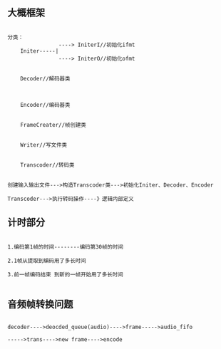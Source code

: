 ## 大概框架
```angular2html

分类：
                ----> IniterI//初始化ifmt
    Initer-----|
                ----> IniterO//初始化ofmt


    Decoder//解码器类



    Encoder//编码器类


    FrameCreater//帧创建类


    Writer//写文件类


    Transcoder//转码类


创建输入输出文件--->构造Transcoder类--->初始化Initer、Decoder、Encoder

Transcoder--->执行转码操作----》逻辑内部定义

```


## 计时部分
```angular2html

1.编码第1帧的时间--------编码第30帧的时间

2.1帧从提取到编码用了多长时间

3.前一帧编码结束 到新的一帧开始用了多长时间


```


## 音频帧转换问题
```angular2html

decoder---->deocded_queue(audio)---->frame----->audio_fifo

----->trans---->new frame---->encode

```

